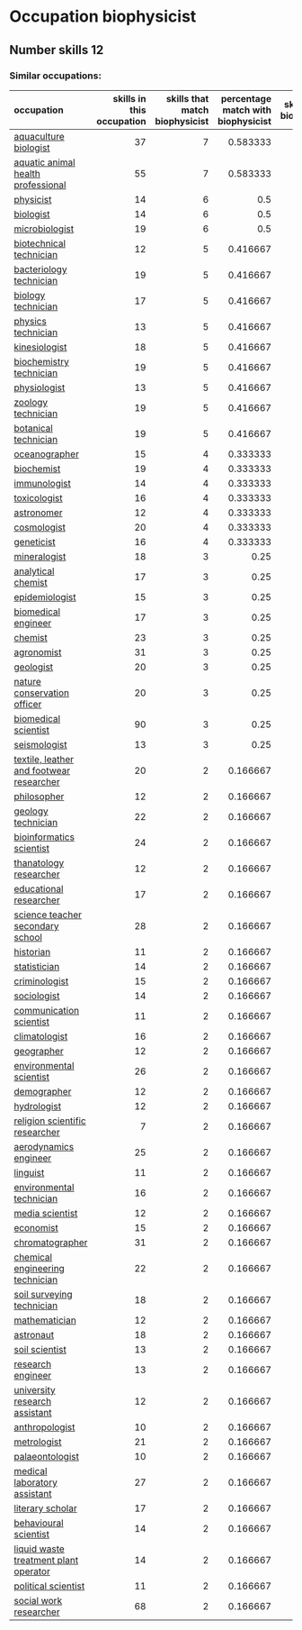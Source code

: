 # Occupation biophysicist
## Number skills 12
### Similar occupations:
| occupation                                                                              |   skills in this occupation |   skills that match biophysicist |   percentage match with biophysicist |   skills not in biophysicist |
|:----------------------------------------------------------------------------------------|----------------------------:|---------------------------------:|-------------------------------------:|-----------------------------:|
| [aquaculture biologist](aquaculture_biologist.md)                                       |                          37 |                                7 |                             0.583333 |                           30 |
| [aquatic animal health professional](aquatic_animal_health_professional.md)             |                          55 |                                7 |                             0.583333 |                           48 |
| [physicist](physicist.md)                                                               |                          14 |                                6 |                             0.5      |                            8 |
| [biologist](biologist.md)                                                               |                          14 |                                6 |                             0.5      |                            8 |
| [microbiologist](microbiologist.md)                                                     |                          19 |                                6 |                             0.5      |                           13 |
| [biotechnical technician](biotechnical_technician.md)                                   |                          12 |                                5 |                             0.416667 |                            7 |
| [bacteriology technician](bacteriology_technician.md)                                   |                          19 |                                5 |                             0.416667 |                           14 |
| [biology technician](biology_technician.md)                                             |                          17 |                                5 |                             0.416667 |                           12 |
| [physics technician](physics_technician.md)                                             |                          13 |                                5 |                             0.416667 |                            8 |
| [kinesiologist](kinesiologist.md)                                                       |                          18 |                                5 |                             0.416667 |                           13 |
| [biochemistry technician](biochemistry_technician.md)                                   |                          19 |                                5 |                             0.416667 |                           14 |
| [physiologist](physiologist.md)                                                         |                          13 |                                5 |                             0.416667 |                            8 |
| [zoology technician](zoology_technician.md)                                             |                          19 |                                5 |                             0.416667 |                           14 |
| [botanical technician](botanical_technician.md)                                         |                          19 |                                5 |                             0.416667 |                           14 |
| [oceanographer](oceanographer.md)                                                       |                          15 |                                4 |                             0.333333 |                           11 |
| [biochemist](biochemist.md)                                                             |                          19 |                                4 |                             0.333333 |                           15 |
| [immunologist](immunologist.md)                                                         |                          14 |                                4 |                             0.333333 |                           10 |
| [toxicologist](toxicologist.md)                                                         |                          16 |                                4 |                             0.333333 |                           12 |
| [astronomer](astronomer.md)                                                             |                          12 |                                4 |                             0.333333 |                            8 |
| [cosmologist](cosmologist.md)                                                           |                          20 |                                4 |                             0.333333 |                           16 |
| [geneticist](geneticist.md)                                                             |                          16 |                                4 |                             0.333333 |                           12 |
| [mineralogist](mineralogist.md)                                                         |                          18 |                                3 |                             0.25     |                           15 |
| [analytical chemist](analytical_chemist.md)                                             |                          17 |                                3 |                             0.25     |                           14 |
| [epidemiologist](epidemiologist.md)                                                     |                          15 |                                3 |                             0.25     |                           12 |
| [biomedical engineer](biomedical_engineer.md)                                           |                          17 |                                3 |                             0.25     |                           14 |
| [chemist](chemist.md)                                                                   |                          23 |                                3 |                             0.25     |                           20 |
| [agronomist](agronomist.md)                                                             |                          31 |                                3 |                             0.25     |                           28 |
| [geologist](geologist.md)                                                               |                          20 |                                3 |                             0.25     |                           17 |
| [nature conservation officer](nature_conservation_officer.md)                           |                          20 |                                3 |                             0.25     |                           17 |
| [biomedical scientist](biomedical_scientist.md)                                         |                          90 |                                3 |                             0.25     |                           87 |
| [seismologist](seismologist.md)                                                         |                          13 |                                3 |                             0.25     |                           10 |
| [textile, leather and footwear researcher](textile,_leather_and_footwear_researcher.md) |                          20 |                                2 |                             0.166667 |                           18 |
| [philosopher](philosopher.md)                                                           |                          12 |                                2 |                             0.166667 |                           10 |
| [geology technician](geology_technician.md)                                             |                          22 |                                2 |                             0.166667 |                           20 |
| [bioinformatics scientist](bioinformatics_scientist.md)                                 |                          24 |                                2 |                             0.166667 |                           22 |
| [thanatology researcher](thanatology_researcher.md)                                     |                          12 |                                2 |                             0.166667 |                           10 |
| [educational researcher](educational_researcher.md)                                     |                          17 |                                2 |                             0.166667 |                           15 |
| [science teacher secondary school](science_teacher_secondary_school.md)                 |                          28 |                                2 |                             0.166667 |                           26 |
| [historian](historian.md)                                                               |                          11 |                                2 |                             0.166667 |                            9 |
| [statistician](statistician.md)                                                         |                          14 |                                2 |                             0.166667 |                           12 |
| [criminologist](criminologist.md)                                                       |                          15 |                                2 |                             0.166667 |                           13 |
| [sociologist](sociologist.md)                                                           |                          14 |                                2 |                             0.166667 |                           12 |
| [communication scientist](communication_scientist.md)                                   |                          11 |                                2 |                             0.166667 |                            9 |
| [climatologist](climatologist.md)                                                       |                          16 |                                2 |                             0.166667 |                           14 |
| [geographer](geographer.md)                                                             |                          12 |                                2 |                             0.166667 |                           10 |
| [environmental scientist](environmental_scientist.md)                                   |                          26 |                                2 |                             0.166667 |                           24 |
| [demographer](demographer.md)                                                           |                          12 |                                2 |                             0.166667 |                           10 |
| [hydrologist](hydrologist.md)                                                           |                          12 |                                2 |                             0.166667 |                           10 |
| [religion scientific researcher](religion_scientific_researcher.md)                     |                           7 |                                2 |                             0.166667 |                            5 |
| [aerodynamics engineer](aerodynamics_engineer.md)                                       |                          25 |                                2 |                             0.166667 |                           23 |
| [linguist](linguist.md)                                                                 |                          11 |                                2 |                             0.166667 |                            9 |
| [environmental technician](environmental_technician.md)                                 |                          16 |                                2 |                             0.166667 |                           14 |
| [media scientist](media_scientist.md)                                                   |                          12 |                                2 |                             0.166667 |                           10 |
| [economist](economist.md)                                                               |                          15 |                                2 |                             0.166667 |                           13 |
| [chromatographer](chromatographer.md)                                                   |                          31 |                                2 |                             0.166667 |                           29 |
| [chemical engineering technician](chemical_engineering_technician.md)                   |                          22 |                                2 |                             0.166667 |                           20 |
| [soil surveying technician](soil_surveying_technician.md)                               |                          18 |                                2 |                             0.166667 |                           16 |
| [mathematician](mathematician.md)                                                       |                          12 |                                2 |                             0.166667 |                           10 |
| [astronaut](astronaut.md)                                                               |                          18 |                                2 |                             0.166667 |                           16 |
| [soil scientist](soil_scientist.md)                                                     |                          13 |                                2 |                             0.166667 |                           11 |
| [research engineer](research_engineer.md)                                               |                          13 |                                2 |                             0.166667 |                           11 |
| [university research assistant](university_research_assistant.md)                       |                          12 |                                2 |                             0.166667 |                           10 |
| [anthropologist](anthropologist.md)                                                     |                          10 |                                2 |                             0.166667 |                            8 |
| [metrologist](metrologist.md)                                                           |                          21 |                                2 |                             0.166667 |                           19 |
| [palaeontologist](palaeontologist.md)                                                   |                          10 |                                2 |                             0.166667 |                            8 |
| [medical laboratory assistant](medical_laboratory_assistant.md)                         |                          27 |                                2 |                             0.166667 |                           25 |
| [literary scholar](literary_scholar.md)                                                 |                          17 |                                2 |                             0.166667 |                           15 |
| [behavioural scientist](behavioural_scientist.md)                                       |                          14 |                                2 |                             0.166667 |                           12 |
| [liquid waste treatment plant operator](liquid_waste_treatment_plant_operator.md)       |                          14 |                                2 |                             0.166667 |                           12 |
| [political scientist](political_scientist.md)                                           |                          11 |                                2 |                             0.166667 |                            9 |
| [social work researcher](social_work_researcher.md)                                     |                          68 |                                2 |                             0.166667 |                           66 |
